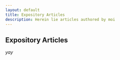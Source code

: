 ```yaml
---
layout: default
title: Expository Articles
description: Herein lie articles authored by moi
---
```


## Expository Articles

_yay_

